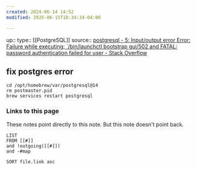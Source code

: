 ```yaml
---
created: 2024-06-14 14:52
modified: 2025-06-15T18:34:34-04:00

---
```

up::
type:: [[PostgreSQL]]
source:: [postgresql - 5: Input/output error Error: Failure while executing; \`/bin/launchctl bootstrap gui/502 and FATAL: password authentication failed for user - Stack Overflow](https://stackoverflow.com/questions/69094757/5-input-output-error-error-failure-while-executing-bin-launchctl-bootstrap)
## fix postgres error

```'
cd /opt/homebrew/var/postgresql@14
rm postmaster.pid
brew services restart postgresql
```

### Links to this page
These notes point directly to this note. But this note doesn't point back.
```dataview
LIST
FROM [[#]]
and !outgoing([[#]])
and -#map

SORT file.link asc
```
